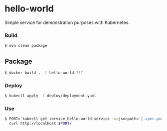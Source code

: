 # hello-world

Simple service for demonstration purposes with Kubernetes.

### Build

```sh
$ mvn clean package
```

## Package 

```sh
$ docker build . -t hello-world:???
```

### Deploy

```sh
$ kubectl apply -f deploy/deployment.yaml
```

### Use
```sh
$ PORT=`kubectl get service hello-world-service -o=jsonpath='{.spec.ports[0].nodePort}'`; \
  curl http://localhost:$PORT/
```